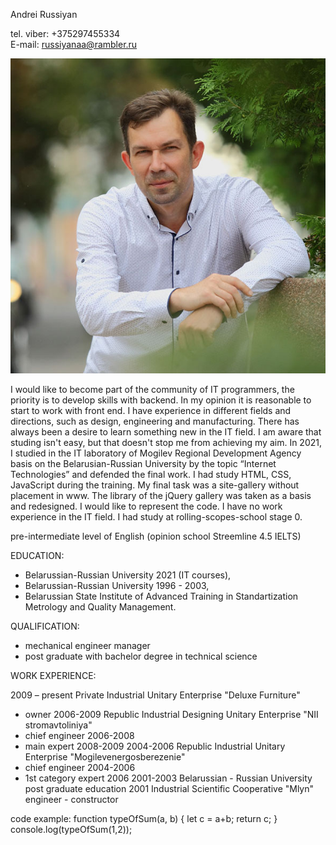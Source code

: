 Andrei Russiyan


tel. viber: +375297455334	
E-mail: russiyanaa@rambler.ru


![photo](https://github.com/AndreiRussiyan/rsschool-cv/blob/gh-pages/AAR01.jpg)


I would like to become part of the community of IT programmers, the priority is to develop skills with backend. In my opinion it is reasonable to start to work with front end. I have experience in different fields and directions, such as design, engineering and manufacturing. There has always been a desire to learn something new in the IT field. I am aware that studing isn't easy, but that doesn't  stop me from achieving my aim. In 2021, I studied in the IT laboratory of Mogilev Regional Development Agency basis on the Belarusian-Russian University by the topic “Internet Technologies” and defended the final work. I had study HTML, CSS, JavaScript during the training. My final task was a site-gallery without placement in www. The library of the jQuery gallery was taken as a basis and redesigned. I would like to represent the code. I have no work experience in the IT field. I had study at rolling-scopes-school stage 0.

pre-intermediate level of English (opinion school Streemline 4.5 IELTS)

EDUCATION: 
- Belarussian-Russian  University 2021 (IT courses),
- Belarussian-Russian  University 1996 - 2003, 
- Belarussian State Institute of Advanced Training in Standartization Metrology and Quality Management.

QUALIFICATION:
- mechanical engineer manager
- post graduate with bachelor degree in technical science

WORK EXPERIENCE: 

2009 – present Private Industrial Unitary Enterprise "Deluxe Furniture" 
- owner
2006-2009 	Republic Industrial Designing Unitary Enterprise "NII stromavtoliniya" 
- chief engineer 2006-2008 
- main expert 2008-2009 
2004-2006 	Republic Industrial Unitary Enterprise "Mogilevenergosberezenie"  
- chief engineer 2004-2006 
- 1st category expert 2006 
2001-2003 	Belarussian - Russian University 
post graduate education
2001	Industrial Scientific Cooperative "Mlyn" 
engineer - constructor 

code example:
function typeOfSum(a, b) {
let c = a+b;
return c;
}
console.log(typeOfSum(1,2));

